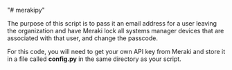"# merakipy" 

The purpose of this script is to pass it an email address for a user leaving the organization and have Meraki lock all systems manager devices that are associated with that user, and change the passcode. 

For this code, you will need to get your own API key from Meraki and store it in a file called **config.py** in the same directory as your script.
